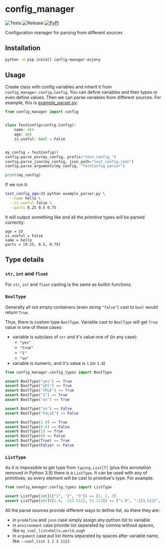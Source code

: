 # config_manager

![Tests](https://github.com/evjeny/config_manager/actions/workflows/python-app.yml/badge.svg)
![Release](https://img.shields.io/github/v/release/evjeny/config_manager)
[![PyPI](https://img.shields.io/badge/PyPI-config_manager_evjeny-blue)](https://pypi.org/project/config-manager-evjeny)

Configuration manager for parsing from different sources

## Installation

```bash
python -m pip install config-manager-evjeny
```

## Usage

Create class with config variables and inherit it from `config_manager.config.Config`.
You can define variables and their types or even define values.
Then we can parse variables from different sources.
For example, this is [example_parser.py](example_parser.py):

```python
from config_manager import config


class TestConfig(config.Config):
    name: str
    age: int
    is_useful: bool = False


my_config = TestConfig()
config.parse_env(my_config, prefix="test_config_")
config.parse_json(my_config, json_path="test_config.json")
config.parse_arguments(my_config, "TestConfig parser")

print(my_config)
```

If we run it:

```bash
test_config_age=33 python example_parser.py \
  --name hello \
  --is_useful false \
  --parts 0.25 0.5 0.75
```

It will output something like and all the *primitive* types will be parsed correctly:

```
age = 33
is_useful = False
name = hello
parts = [0.25, 0.5, 0.75]
```

## Type details

### `str`, `int` and `float`

For `str`, `int` and `float` casting is the same as builtin functions.

### `BoolType`

Generally all not empty containers (even string `"false"`)
cast to `bool` would return `True`.

Thus, there is custom type `BoolType`.
Variable cast to `BoolType` will get `True` value in one of these cases:
* variable is subclass of `str` and it's value one of (in any case):
  * `"yes"`
  * `"true"`
  * `"1"`
  * `"on"`
* variable is numeric, and it's value is `1` (or `1.0`)

```python
from config_manager.config_types import BoolType

assert BoolType("yes") == True
assert BoolType("yES") == True
assert BoolType("tRuE") == True
assert BoolType("1") == True
assert BoolType("on") == True

assert BoolType("no") == False
assert BoolType("FaLsE") == False

assert BoolType(1.0) == True
assert BoolType(0.0) == False
assert BoolType(1) == True
assert BoolType(0) == False
assert BoolType(True) == True
assert BoolType(False) == False
```

### `ListType`

As it is impossible to get type from `typing.List[T]`
(plus this annotation removed in Python 3.9) there is a `ListType`.
It can be used with any of primitives, so every element will be cast
to primitive's type. For example:

```python
from config_manager.config_types import ListType

assert ListType[int](["1", "2", "3"]) == [1, 2, 3]
assert ListType[str]([1.0, -213.5122, 52.123]) == ["1.0", "-213.5122", "52.123"]
```

All the parse sources provide different ways to define list, so there they are:
* in `predefine` and `json` case simply assign any python list to variable
* in `environment` case provide list separated by comma without spaces, like `my_cool_list=hello,world,ough`
* in `argument` case put list items separated by spaces after variable name, like `--cool_list 1 2 3 1123`

